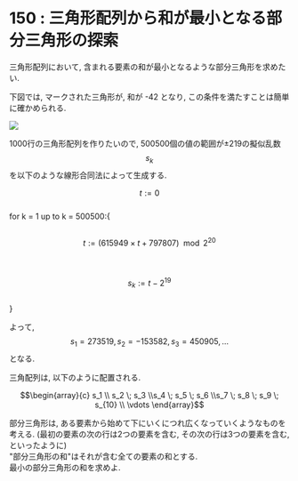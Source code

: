 # 150 : 三角形配列から和が最小となる部分三角形の探索

三角形配列において, 含まれる要素の和が最小となるような部分三角形を求めたい.

下図では, マークされた三角形が, 和が -42 となり, この条件を満たすことは簡単に確かめられる.

![](https://projecteuler.net/project/images/p150.gif)

1000行の三角形配列を作りたいので, 500500個の値の範囲が±219の擬似乱数$$s_k$$を以下のような線形合同法によって生成する.

$$t := 0$$  
for k = 1 up to k = 500500:{  
　　$$t := (615949 \times t + 797807) \mod 2^{20}$$  
　　$$s_k := t−2^{19}$$  
}

よって, $$s_1 = 273519, s_2 = −153582, s_3 = 450905, \dots$$となる.

三角配列は, 以下のように配置される.

$$\begin{array}{c} s_1 \\ s_2 \; s_3 \\s_4 \; s_5 \; s_6 \\s_7 \; s_8 \; s_9 \; s_{10} \\ \vdots \end{array}$$

部分三角形は, ある要素から始めて下にいくにつれ広くなっていくようなものを考える. \(最初の要素の次の行は2つの要素を含む, その次の行は3つの要素を含む, といったように\)  
"部分三角形の和"はそれが含む全ての要素の和とする.  
最小の部分三角形の和を求めよ.

